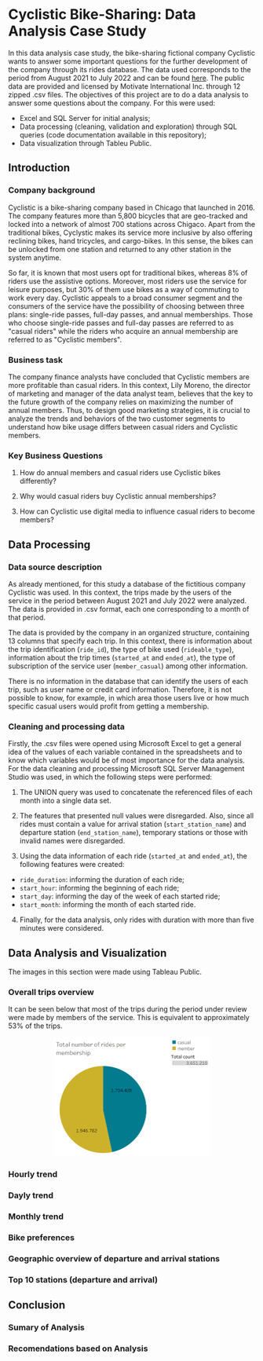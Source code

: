 # Cyclistic Bike-Sharing: Data Analysis Case Study
In this data analysis case study, the bike-sharing fictional company Cyclistic wants to answer some important questions for the further development of the company through its rides database. The data used corresponds to the period from August 2021 to July 2022 and can be found [here](https://divvy-tripdata.s3.amazonaws.com/index.html). The public data are provided and licensed by Motivate International Inc. through 12 zipped .csv files. The objectives of this project are to do a data analysis to answer some questions about the company. For this were used:

- Excel and SQL Server for initial analysis;
- Data processing (cleaning, validation and exploration) through SQL queries (code documentation available in this repository);
- Data visualization through Tableu Public.

## Introduction
### Company background

Cyclistic is a bike-sharing company based in Chicago that launched in 2016. The company features more than 5,800 bicycles that are geo-tracked and locked into a network of almost 700 stations across Chigaco. Apart from the traditional bikes, Cyclystic makes its service more inclusive by also offering reclining bikes, hand tricycles, and cargo-bikes. In this sense, the bikes can be unlocked from one station and returned to any other station in the system anytime. 

So far, it is known that most users opt for traditional bikes, whereas 8% of riders use the assistive options. Moreover, most riders use the service 
for leisure purposes, but 30%  of them use bikes as a way of commuting to work every day. Cyclistic appeals to a broad consumer segment and the consumers of the service have the possibility of choosing between three plans: single-ride passes, full-day passes, and annual memberships. Those who choose single-ride passes and full-day passes are referred to as "casual riders" while the riders who acquire an annual membership are referred to as "Cyclistic members".

### Business task

The company finance analysts have concluded that Cyclistic members are more profitable than casual riders. In this context, Lily Moreno, the director of marketing and manager of the data analyst team, believes that the key to the future growth of the company relies on maximizing the number of annual members. Thus, to design good marketing strategies, it is crucial to analyze the trends and behaviors of the two customer segments to understand how bike usage differs between casual riders and Cyclistic members.

### Key Business Questions

1. How do annual members and casual riders use Cyclistic bikes differently?

2. Why would casual riders buy Cyclistic annual memberships?

3. How can Cyclistic use digital media to influence casual riders to become members?

## Data Processing
### Data source description
As already mentioned, for this study a database of the fictitious company Cyclistic was used. In this context, the trips made by the users of the service in the period between August 2021 and July 2022 were analyzed. The data is provided in .csv format, each one corresponding to a month of that period. 

The data is provided by the company in an organized structure, containing 13 columns that specify each trip. In this context, there is information about the trip identification (`ride_id`), the type of bike used (`rideable_type`), information about the trip times (`started_at` and `ended_at`), the type of subscription of the service user (`member_casual`) among other information.

There is no information in the database that can identify the users of each trip, such as user name or credit card information. Therefore, it is not possible to know, for example, in which area those users live or how much specific casual users would profit from getting a membership. 

### Cleaning and processing data

Firstly, the .csv files were opened using Microsoft Excel to get a general idea of the values of each variable contained in the spreadsheets and to know which variables would be of most importance for the data analysis. For the data cleaning and processing Microsoft SQL Server Management Studio was used, in which the following steps were performed:

1. The UNION query was used to concatenate the referenced files of each month into a single data set.

2. The features that presented null values were disregarded. Also, since all rides must contain a value for arrival station (`start_station_name`) and departure station (`end_station_name`), temporary stations or those with invalid names were disregarded.

3. Using the data information of each ride (`started_at` and `ended_at`), the following features were created:
- `ride_duration`: informing the duration of each ride;
- `start_hour`: informing the beginning of each ride;
- `start_day`: informing the day of the week of each started ride;
- `start_month`: informing the month of each started ride.

4. Finally, for the data analysis, only rides with duration with more than five minutes were considered.

## Data Analysis and Visualization
The images in this section were made using Tableau Public.
### Overall trips overview
It can be seen below that most of the trips during the period under review were made by members of the service. This is equivalent to approximately 53% of the trips. 
<p align="center">
  <img src="/images/total_rides_per_membership.PNG" width="320" height="244">
</p>


### Hourly trend
### Dayly trend
### Monthly trend
### Bike preferences 
### Geographic overview of departure and arrival stations
### Top 10 stations (departure and arrival)
## Conclusion
### Sumary of Analysis
### Recomendations based on Analysis



